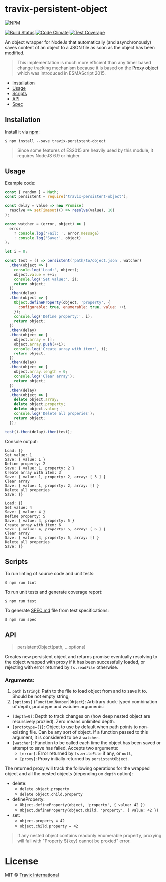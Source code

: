 # travix-persistent-object

[![NPM](https://nodei.co/npm/travix-persistent-object.png?compact=true)](https://nodei.co/npm/travix-persistent-object)

[![Build Status](https://travis-ci.org/Travix-International/travix-persistent-object.svg)](https://travis-ci.org/Travix-International/travix-persistent-object)
[![Code Climate](https://codeclimate.com/github/Travix-International/travix-persistent-object/badges/gpa.svg)](https://codeclimate.com/github/Travix-International/travix-persistent-object)
[![Test Coverage](https://codeclimate.com/github/Travix-International/travix-persistent-object/badges/coverage.svg)](https://codeclimate.com/github/Travix-International/travix-persistent-object/coverage)

An object wrapper for NodeJs that automatically (and asynchronously) saves content of an object to a JSON file as soon as the object has been modified.

> This implementation is much more efficient than any timer based change tracking mechanism because it is based on the [Proxy object](https://developer.mozilla.org/en-US/docs/Web/JavaScript/Reference/Global_Objects/Proxy) which was introduced in ESMAScript 2015.

* [Installation](#installation)
* [Usage](#usage)
* [Scripts](#scripts)
* [API](#api)
* [Spec](https://github.com/Travix-International/travix-persistent-object/blob/master/SPEC.md)

## Installation

Install it via [npm](https://npmjs.com):

```
$ npm install --save travix-persistent-object
```

> Since some features of ES2015 are heavily used by this module, it requires NodeJS 6.9 or higher.

## Usage

Example code:

```js
const { random } = Math;
const persistent = require('travix-persistent-object');

const delay = value => new Promise(
  resolve => setTimeout(() => resolve(value), 10)
);

const watcher = (error, object) => (
  error
    ? console.log('Fail: ', error.message)
    : console.log('Save:', object)
);

let i = 0;

const test = () => persistent('path/to/object.json', watcher)
  .then(object => {
    console.log('Load:', object);
    object.value = ++i;
    console.log('Set value:', i);
    return object;
  })
  .then(delay)
  .then(object => {
    Object.defineProperty(object, 'property', {
      configurable: true, enumerable: true, value: ++i
    });
    console.log('Define property:', i);
    return object;
  })
  .then(delay)
  .then(object => {
    object.array = [];
    object.array.push(++i);
    console.log('Create array with item:', i);
    return object;
  })
  .then(delay)
  .then(object => {
    object.array.length = 0;
    console.log('Clear array');
    return object;
  })
  .then(delay)
  .then(object => {
    delete object.array;
    delete object.property;
    delete object.value;
    console.log('Delete all properies');
    return object;
  });

test().then(delay).then(test);
```

Console output:

```text
Load: {}
Set value: 1
Save: { value: 1 }
Define property: 2
Save: { value: 1, property: 2 }
Create array with item: 3
Save: { value: 1, property: 2, array: [ 3 ] }
Clear array
Save: { value: 1, property: 2, array: [] }
Delete all properies
Save: {}

Load: {}
Set value: 4
Save: { value: 4 }
Define property: 5
Save: { value: 4, property: 5 }
Create array with item: 6
Save: { value: 4, property: 5, array: [ 6 ] }
Clear array
Save: { value: 4, property: 5, array: [] }
Delete all properies
Save: {}
```

## Scripts

To run linting of source code and unit tests:

```
$ npm run lint
```

To run unit tests and generate coverage report:

```
$ npm run test
```

To generate [SPEC.md](https://github.com/Travix-International/travix-persistent-object/blob/master/SPEC.md) file from test specifications:

```
$ npm run spec
```

## API

> persistentObject(path, ...options)

Creates new persistent object and returns promise eventually resolving to the object wrapped with proxy if it has been successfully loaded, or rejecting with error returned by `fs.readFile` otherwise.

### Arguments:
1. `path` (`String`): Path to the file to load object from and to save it to. Should be not empty string;
2. `[options]` (`Function`|`Number`|`Object`): Arbitrary duck-typed combination of depth, prototype and watcher arguments:
  * `[depth=0]`: Depth to track changes on (how deep nested object are recursively prozied). Zero means unlimited depth.
  * `[prototype={}]`: Object to use by default when path points to non-existing file. Can be any sort of object. If a function passed to this argument, it is considered to be a `watcher`.
  * `[watcher]`: Function to be called each time the object has been saved or  attempt to save has failed. Accepts two arguments:
    * `[error]`: Error returned by `fs.writeFile` if any, or `null`,
    * `[proxy]`: Proxy initially returned by `persistentObject`.

The returned proxy will track the following operations for the wrapped object and all the nested objects (depending on `depth` option):
* delete:
  - `delete object.property`
  - `delete object.child.property`
* defineProperty:
  - `Object.defineProperty(object, 'property', { value: 42 })`
  - `Object.defineProperty(object.child, 'property', { value: 42 })`
* set:
  - `object.property = 42`
  - `object.child.property = 42`

> If any nested object contains readonly enumerable property, proxying will fail with "Property ${key} cannot be proxied" error.

# License

MIT © [Travix International](http://travix.com)
